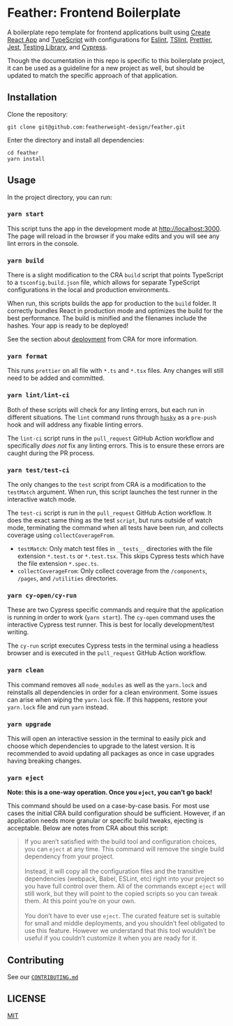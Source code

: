 # Feather: Frontend Boilerplate

A boilerplate repo template for frontend applications built using [Create React App](https://github.com/facebook/create-react-app) and [TypeScript](https://www.typescriptlang.org/) with configurations for [Eslint](https://eslint.org/), [TSlint](https://palantir.github.io/tslint/), [Prettier](https://prettier.io/), [Jest](https://jestjs.io/), [Testing Library](https://testing-library.com/), and [Cypress](https://www.cypress.io/).

Though the documentation in this repo is specific to this boilerplate project, it can be used as a guideline for a new project as well, but should be updated to match the specific approach of that application.

## Installation

Clone the repository:

```terminal
git clone git@github.com:featherweight-design/feather.git
```

Enter the directory and install all dependencies:

```terminal
cd feather
yarn install
```

## Usage

In the project directory, you can run:

### `yarn start`

This script tuns the app in the development mode at [http://localhost:3000](http://localhost:3000). The page will reload in the browser if you make edits and you will see any lint errors in the console.

### `yarn build`

There is a slight modification to the CRA `build` script that points TypeScript to a `tsconfig.build.json` file, which allows for separate TypeScript configurations in the local and production environments.

When run, this scripts builds the app for production to the `build` folder. It correctly bundles React in production mode and optimizes the build for the best performance. The build is minified and the filenames include the hashes. Your app is ready to be deployed!

See the section about [deployment](https://facebook.github.io/create-react-app/docs/deployment) from CRA for more information.

### `yarn format`

This runs `prettier` on all file with `*.ts` and `*.tsx` files. Any changes will still need to be added and committed.

### `yarn lint/lint-ci`

Both of these scripts will check for any linting errors, but each run in different situations. The `lint` command runs through [`husky`](https://typicode.github.io/husky/#/) as a `pre-push` hook and will address any fixable linting errors.

The `lint-ci` script runs in the `pull_request` GitHub Action workflow and specifically _does not_ fix any linting errors. This is to ensure these errors are caught during the PR process.

### `yarn test/test-ci`

The only changes to the `test` script from CRA is a modification to the `testMatch` argument. When run, this script launches the test runner in the interactive watch mode.

The `test-ci` script is run in the `pull_request` GitHub Action workflow. It does the exact same thing as the test `script`, but runs outside of watch mode, terminating the command when all tests have been run, and collects coverage using `collectCoverageFrom`.

- `testMatch`: Only match test files in `__tests__` directories with the file extension `*.test.ts` or `*.test.tsx`. This skips Cypress tests which have the file extension `*.spec.ts`.
- `collectCoverageFrom`: Only collect coverage from the `/components`, `/pages`, and `/utilities` directories.

### `yarn cy-open/cy-run`

These are two Cypress specific commands and require that the application is running in order to work (`yarn start`). The `cy-open` command uses the interactive Cypress test runner. This is best for locally development/test writing.

The `cy-run` script executes Cypress tests in the terminal using a headless browser and is executed in the `pull_request` GitHub Action workflow.

### `yarn clean`

This command removes all `node_modules` as well as the `yarn.lock` and reinstalls all dependencies in order for a clean environment. Some issues can arise when wiping the `yarn.lock` file. If this happens, restore your `yarn.lock` file and run `yarn` instead.

### `yarn upgrade`

This will open an interactive session in the terminal to easily pick and choose which dependencies to upgrade to the latest version. It is recommended to avoid updating all packages as once in case upgrades having breaking changes.

### `yarn eject`

**Note: this is a one-way operation. Once you `eject`, you can’t go back!**

This command should be used on a case-by-case basis. For most use cases the initial CRA build configuration should be sufficient. However, if an application needs more granular or specific build tweaks, ejecting is acceptable. Below are notes from CRA about this script:

> If you aren’t satisfied with the build tool and configuration choices, you can `eject` at any time. This command will remove the single build dependency from your project.<br/><br/>
> Instead, it will copy all the configuration files and the transitive dependencies (webpack, Babel, ESLint, etc) right into your project so you have full control over them. All of the commands except `eject` will still work, but they will point to the copied scripts so you can tweak them. At this point you’re on your own.<br/><br/>
> You don’t have to ever use `eject`. The curated feature set is suitable for small and middle deployments, and you shouldn’t feel obligated to use this feature. However we understand that this tool wouldn’t be useful if you couldn’t customize it when you are ready for it.

## Contributing

See our [`CONTRIBUTING.md`](CONTRIBUTING.md)

## LICENSE

[MIT](https://choosealicense.com/licenses/mit/)
